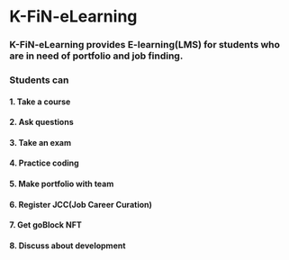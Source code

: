 # K-FiN-eLearning
### K-FiN-eLearning provides E-learning(LMS) for students who are in need of portfolio and job finding.
### Students can
#### 1. Take a course
#### 2. Ask questions
#### 3. Take an exam 
#### 4. Practice coding
#### 5. Make portfolio with team
#### 6. Register JCC(Job Career Curation)
#### 7. Get goBlock NFT
#### 8. Discuss about development
